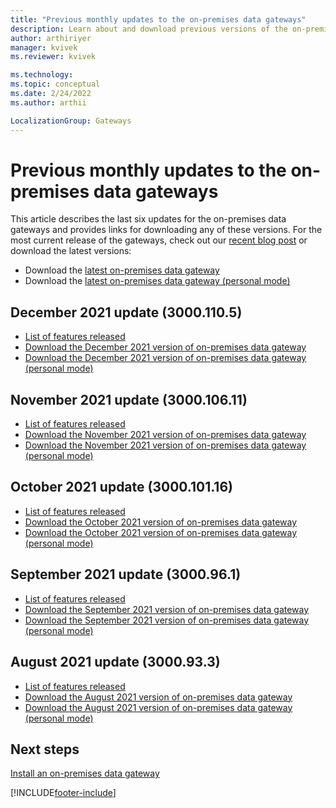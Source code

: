 ```yaml
---
title: "Previous monthly updates to the on-premises data gateways"
description: Learn about and download previous versions of the on-premises data gateways.
author: arthiriyer
manager: kvivek
ms.reviewer: kvivek

ms.technology:
ms.topic: conceptual
ms.date: 2/24/2022
ms.author: arthii

LocalizationGroup: Gateways
---
```


# Previous monthly updates to the on-premises data gateways

This article describes the last six updates for the on-premises data gateways and provides links for downloading any of these versions. For the most current release of the gateways, check out our [recent blog post](https://powerbi.microsoft.com/blog/on-premises-data-gateway-february-2022-update-is-now-available/) or download the latest versions:

- Download the [latest on-premises data gateway](https://download.microsoft.com/download/D/A/1/DA1FDDB8-6DA8-4F50-B4D0-18019591E182/GatewayInstall.exe)
- Download the [latest on-premises data gateway (personal mode)](https://download.microsoft.com/download/6/0/2/602A459E-E1A3-4FB9-B07F-FC2B60881900/On-premises%20data%20gateway%20(personal%20mode).exe)

## December 2021 update (3000.110.5)

- [List of features released](https://powerbi.microsoft.com/blog/on-premises-data-gateway-December-2021-update-is-now-available/)
- [Download the December 2021 version of on-premises data gateway](https://download.microsoft.com/download/D/A/1/DA1FDDB8-6DA8-4F50-B4D0-18019591E182/GatewayInstall-21-12.exe)
- [Download the December 2021 version of on-premises data gateway (personal mode)](https://download.microsoft.com/download/6/0/2/602A459E-E1A3-4FB9-B07F-FC2B60881900/On-premises%20data%20gateway%20(personal%20mode)-21-12.exe)

## November 2021 update (3000.106.11)

- [List of features released](https://powerbi.microsoft.com/blog/on-premises-data-gateway-November-2021-update-is-now-available/)
- [Download the November 2021 version of on-premises data gateway](https://download.microsoft.com/download/D/A/1/DA1FDDB8-6DA8-4F50-B4D0-18019591E182/GatewayInstall-21-11.exe)
- [Download the November 2021 version of on-premises data gateway (personal mode)](https://download.microsoft.com/download/6/0/2/602A459E-E1A3-4FB9-B07F-FC2B60881900/On-premises%20data%20gateway%20(personal%20mode)-21-11.exe)

## October 2021 update (3000.101.16)

- [List of features released](https://powerbi.microsoft.com/blog/on-premises-data-gateway-October-2021-update-is-now-available/)
- [Download the October 2021 version of on-premises data gateway](https://download.microsoft.com/download/D/A/1/DA1FDDB8-6DA8-4F50-B4D0-18019591E182/GatewayInstall-21-10.exe)
- [Download the October 2021 version of on-premises data gateway (personal mode)](https://download.microsoft.com/download/6/0/2/602A459E-E1A3-4FB9-B07F-FC2B60881900/On-premises%20data%20gateway%20(personal%20mode)-21-10.exe)

## September 2021 update (3000.96.1)

- [List of features released](https://powerbi.microsoft.com/blog/on-premises-data-gateway-September-2021-update-is-now-available/)
- [Download the September 2021 version of on-premises data gateway](https://download.microsoft.com/download/D/A/1/DA1FDDB8-6DA8-4F50-B4D0-18019591E182/GatewayInstall-21-09.exe)
- [Download the September 2021 version of on-premises data gateway (personal mode)](https://download.microsoft.com/download/6/0/2/602A459E-E1A3-4FB9-B07F-FC2B60881900/On-premises%20data%20gateway%20(personal%20mode)-21-09.exe)

## August 2021 update (3000.93.3)

- [List of features released](https://powerbi.microsoft.com/blog/on-premises-data-gateway-august-2021-update-is-now-available/)
- [Download the August 2021 version of on-premises data gateway](https://download.microsoft.com/download/D/A/1/DA1FDDB8-6DA8-4F50-B4D0-18019591E182/GatewayInstall-21-08.exe)
- [Download the August 2021 version of on-premises data gateway (personal mode)](https://download.microsoft.com/download/6/0/2/602A459E-E1A3-4FB9-B07F-FC2B60881900/On-premises%20data%20gateway%20(personal%20mode)-21-08.exe)

## Next steps

[Install an on-premises data gateway](service-gateway-install.md)

[!INCLUDE[footer-include](../includes/footer-banner.md)]
